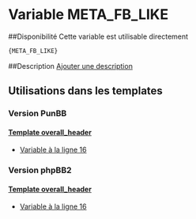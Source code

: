 # Variable META_FB_LIKE

##Disponibilité
Cette variable est utilisable directement

```html
{META_FB_LIKE}
```

##Description
[Ajouter une description](https://fa-tvars.appspot.com/var/META_FB_LIKE)

## Utilisations dans les templates

### Version PunBB

#### [Template overall_header](punbb/overall_header.md#readme)
* [Variable &agrave; la ligne 16](../punbb/overall_header.tpl#L16)

### Version phpBB2

#### [Template overall_header](subsilver/overall_header.md#readme)
* [Variable &agrave; la ligne 16](../subsilver/overall_header.tpl#L16)